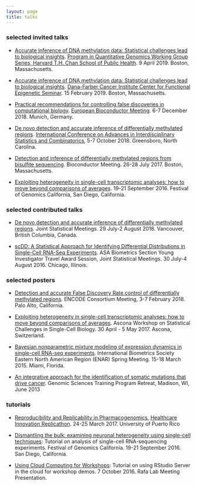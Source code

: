 ```yaml
---
layout: page
title: talks
---
```


<!-- Global site tag (gtag.js) - Google Analytics -->
<script async src="https://www.googletagmanager.com/gtag/js?id=UA-110175023-1"></script>
<script>
  window.dataLayer = window.dataLayer || [];
  function gtag(){dataLayer.push(arguments);}
  gtag('js', new Date());

  gtag('config', 'UA-110175023-1');
</script>


### selected invited talks

- [Accurate inference of DNA methylation data: Statistical challenges lead to biological insights](../talks/20190409-korthauer-slide-static.pdf). [Program in Quantitative Genomics Working Group Series, Harvard T.H. Chan School of Public Health](https://www.hsph.harvard.edu/pqg/pqg-working-group-series/). 9 April 2019. Boston, Massachusetts. 

- [Accurate inference of DNA methylation data: Statistical challenges lead to biological insights](../talks/20190215-korthauer-slides-static.pdf). [Dana-Farber Cancer Institute Center for Functional Epigenetic Seminar](http://cfce.dfci.harvard.edu/). 15 February 2019. Boston, Massachusetts. 

- [Practical recommendations for controlling false discoveries in computational biology](../talks/eurobioc2018.pdf). [European Bioconductor Meeting](https://github.com/lgatto/EuroBioc2018). 6-7 December 2018. Munich, Germany.

- [De novo detection and accurate inference of differentially methylated regions](../talks/korthauer_aisc_2018_static.pdf). [International Conference on Advances in Interdisciplinary Statistics and Combinatorics](https://www.uncg.edu/mat/aisc/2018/index.html), 5-7 October 2018. Greensboro, North Carolina. 
		
- [Detection and inference of differentially methylated regions from bisulfite sequencing](../talks/bioc_dmrseq_07282017.pdf). Bioconductor Meeting. 26-28 July 2017. Boston, Massachusetts. 

- [Exploiting heterogeneity in single-cell transcriptomic analyses: how to move beyond comparisons of averages](../talks/FoG_2016_SingleCell_Korthauer.pdf). 19-21 September 2016. Festival of Genomics California, San Diego, California.
		

### selected contributed talks

- [De novo detection and accurate inference of differentially methylated regions](../talks/korthauer_jsm_2018_static.pdf). Joint Statistical Meetings. 29 July-2 August 2018. Vancouver, British Columbia, Canada.

- [scDD: A Statistical Approach for Identifying Differential Distributions in Single-Cell RNA-Seq Experiments](../talks/JSM_2016_Korthauer_Session_418.pdf). ASA Biometrics Section Young Investigator Travel Award Session, Joint Statistical Meetings. 30 July-4 August 2016. Chicago, Illinois.

### selected posters

- [Detection and accurate False Discovery Rate control of differentially methylated regions](../talks/ENCODE_2018_KeeganKorthauer.pdf). ENCODE Consortium Meeting, 3-7 February 2018. Palo Alto, California.

- [Exploiting heterogeneity in single-cell transcriptomic analyses: how to move beyond comparisons of averages](../talks/Ascona_2017_KeeganKorthauer.pdf). Ascona Workshop on Statistical Challenges in Single-Cell Biology. 30 April - 5 May 2017. Ascona, Switzerland.

- [Bayesian nonparametric mixture modeling of expression dynamics in single-cell RNA-seq experiments](../talks/ENAR_2015_KeeganKorthauer.pdf). International Biometrics Society Eastern North American Region (ENAR) Spring Meeting. 15-18 March 2015. Miami, Florida.

- [An integrative approach for the identification of somatic mutations that drive cancer](../talks/2013_GSTP_KeeganKorthauer.pdf). Genomic Sciences Training Program Retreat, Madison, WI, June 2013


			
### tutorials

- [Reproducibility and Replicability in Pharmacogenomics](https://github.com/kdkorthauer/PR2017replicaton), [Healthcare Innovation Replicathon](https://idi-bd2k.hpcf.upr.edu/2017/03/29/healthcare-innovation-replicathon-2017-and-data-carpentry-instructor-training/). 24-25 March 2017. University of Puerto Rico

- [Dismantling the bulk: examining neuronal heterogeneity using single-cell techniques](https://kdkorthauer.github.io/FestivalWorkshopVignettes/): Tutorial on analysis of single-cell RNA-sequencing experiments. Festival of Genomics California. 19-21 September 2016. San Diego, California.

- [Using Cloud Computing for Workshops](../talks/LabMtg_10072016_DigitalOceanRStudio.pdf): Tutorial on using RStudio Server in the cloud for workshop demos. 7 October 2016. Rafa Lab Meeting Presentation.     
		        